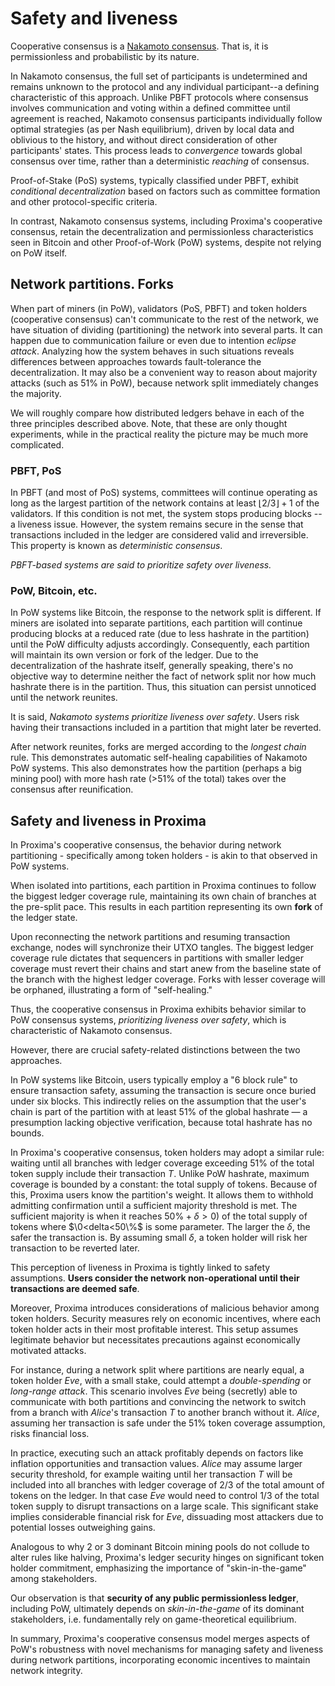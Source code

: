 # Safety and liveness

Cooperative consensus is a [Nakamoto consensus](https://medium.com/@lunfardo/on-definition-of-nakamoto-consensus-be8f4b84c899). 
That is, it is permissionless and probabilistic by its nature.

In Nakamoto consensus, the full set of participants is undetermined and remains unknown to the protocol and any individual participant--a defining characteristic of this approach. Unlike PBFT protocols where consensus involves communication and voting within a defined committee until agreement is reached, Nakamoto consensus participants individually follow optimal strategies (as per Nash equilibrium), driven by local data and oblivious to the history, and without direct consideration of other participants' states. This process leads to *convergence* towards global consensus over time, rather than a deterministic *reaching* of consensus.

Proof-of-Stake (PoS) systems, typically classified under PBFT, exhibit *conditional decentralization* based on factors such as committee formation and other protocol-specific criteria.

In contrast, Nakamoto consensus systems, including Proxima's cooperative consensus, retain the decentralization and permissionless characteristics seen in Bitcoin and other Proof-of-Work (PoW) systems, despite not relying on PoW itself.

## Network partitions. Forks
When part of miners (in PoW), validators (PoS, PBFT) and token holders (cooperative consensus) can't communicate to the rest of the network, we have situation of dividing (partitioning) the network into several parts. It can happen due to communication failure or even due to intention _eclipse attack_.
Analyzing how the system behaves in such situations reveals differences between approaches towards fault-tolerance the decentralization. 
It may also be a convenient way to reason about majority attacks (such as 51% in PoW), because network split immediately changes the majority. 

We will roughly compare how distributed ledgers behave in each of the three principles described above. 
Note, that these are only thought experiments, while in the practical reality the picture may be much more complicated.

### PBFT, PoS
In PBFT (and most of PoS) systems, committees will continue operating as long as the largest partition of the network contains at least $\lfloor 2/3 \rfloor + 1$ of the validators. If this condition is not met, the system stops producing blocks -- a liveness issue. However, the system remains secure in the sense that transactions included in the ledger are considered valid and irreversible. This property is known as *deterministic consensus*.

*PBFT-based systems are said to prioritize safety over liveness.*

### PoW, Bitcoin, etc.
In PoW systems like Bitcoin, the response to the network split is different. If miners are isolated into separate partitions, each partition will continue producing blocks at a reduced rate (due to less hashrate in the partition) until the PoW difficulty adjusts accordingly. Consequently, each partition will maintain its own version or fork of the ledger. 
Due to the decentralization of the hashrate itself, generally speaking, there's no objective way to determine neither the fact of network split nor how much hashrate there is in the partition. Thus, this situation can persist unnoticed until the network reunites. 

It is said, *Nakamoto systems prioritize liveness over safety*. Users risk having their transactions included in a partition that might later be reverted.

After network reunites, forks are merged according to the _longest chain_ rule. This demonstrates automatic self-healing capabilities of Nakamoto PoW systems. This also demonstrates how the partition (perhaps a big mining pool) with more hash rate (>51% of the total) takes over the consensus after reunification. 

## Safety and liveness in Proxima
In Proxima's cooperative consensus, the behavior during network partitioning - specifically among token holders - is akin to that observed in PoW systems.

When isolated into partitions, each partition in Proxima continues to follow the biggest ledger coverage rule, maintaining its own chain of branches at the pre-split pace. This results in each partition representing its own **fork** of the ledger state.

Upon reconnecting the network partitions and resuming transaction exchange, nodes will synchronize their UTXO tangles. The biggest ledger coverage rule dictates that sequencers in partitions with smaller ledger coverage must revert their chains and start anew from the baseline state of the branch with the highest ledger coverage. Forks with lesser coverage will be orphaned, illustrating a form of "self-healing."

Thus, the cooperative consensus in Proxima exhibits behavior similar to PoW consensus systems, *prioritizing liveness over safety*, which is characteristic of Nakamoto consensus.

However, there are crucial safety-related distinctions between the two approaches.

In PoW systems like Bitcoin, users typically employ a "6 block rule" to ensure transaction safety, assuming the transaction is secure once buried under six blocks. This indirectly relies on the assumption that the user's chain is part of the partition with at least 51% of the global hashrate — a presumption lacking objective verification, because total hashrate has no bounds.

In Proxima's cooperative consensus, token holders may adopt a similar rule: waiting until all branches with ledger coverage exceeding 51% of the total token supply include their transaction $T$. Unlike PoW hashrate, maximum coverage is bounded by a constant: the total supply of tokens. 
Because of this, Proxima users know the partition's weight. It allows them to withhold admitting confirmation until a sufficient majority threshold is met. The sufficient majority is when it reaches $50\%+\delta>0$) of the total supply of tokens where $\0<delta<50\%$ is some parameter. The larger the $\delta$, the safer the transaction is. By assuming small $\delta$, a token holder will risk her transaction to be reverted later. 

This perception of liveness in Proxima is tightly linked to safety assumptions. **Users consider the network non-operational until their transactions are deemed safe**.

Moreover, Proxima introduces considerations of malicious behavior among token holders. Security measures rely on economic incentives, where each token holder acts in their most profitable interest. This setup assumes legitimate behavior but necessitates precautions against economically motivated attacks.

For instance, during a network split where partitions are nearly equal, a token holder *Eve*, with a small stake, could attempt a *double-spending* or *long-range attack*. This scenario involves *Eve* being (secretly) able to communicate with both partitions and convincing the network to switch from a branch with *Alice*'s transaction $T$ to another branch without it. *Alice*, assuming her transaction is safe under the 51% token coverage assumption, risks financial loss.

In practice, executing such an attack profitably depends on factors like inflation opportunities and transaction values. *Alice* may assume larger security threshold, for example waiting until her transaction $T$ will be included into all branches with ledger coverage of $2/3$ of the total amount of tokens on the ledger.
In that case *Eve* would need to control $1/3$ of the total token supply to disrupt transactions on a large scale. This significant stake implies considerable financial risk for *Eve*, dissuading most attackers due to potential losses outweighing gains.

Analogous to why 2 or 3 dominant Bitcoin mining pools do not collude to alter rules like halving, Proxima's ledger security hinges on significant token holder commitment, emphasizing the importance of "skin-in-the-game" among stakeholders.

Our observation is that **security of any public permissionless ledger**, including PoW, ultimately depends on _skin-in-the-game_ of its dominant stakeholders, i.e. fundamentally rely on game-theoretical equilibrium. 

In summary, Proxima's cooperative consensus model merges aspects of PoW's robustness with novel mechanisms for managing safety and liveness during network partitions, incorporating economic incentives to maintain network integrity.
